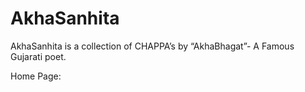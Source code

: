 # AkhaSanhita
AkhaSanhita is a collection of CHAPPA’s by “AkhaBhagat”- A Famous 
Gujarati poet.

Home Page:


